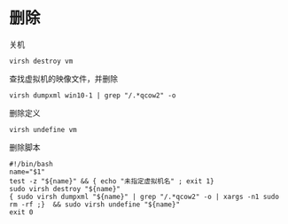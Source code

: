# 删除

关机

```纯文本
virsh destroy vm
```

查找虚拟机的映像文件，并删除

```纯文本
virsh dumpxml win10-1 | grep "/.*qcow2" -o
```

删除定义

```纯文本
virsh undefine vm
```

删除脚本

```shell
#!/bin/bash
name="$1"
test -z "${name}" && { echo "未指定虚拟机名" ; exit 1}
sudo virsh destroy "${name}"
{ sudo virsh dumpxml "${name}" | grep "/.*qcow2" -o | xargs -n1 sudo rm -rf ;}  && sudo virsh undefine "${name}"
exit 0
```
